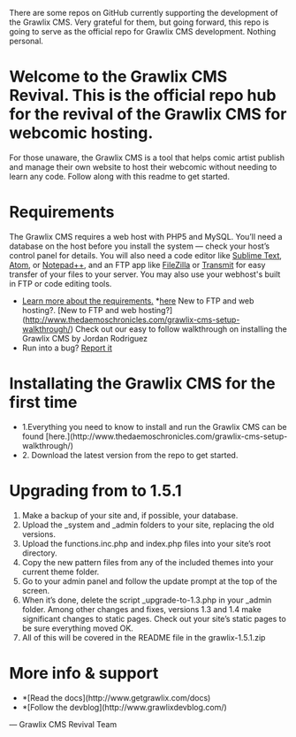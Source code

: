<p>There are some repos on GitHub currently supporting the development of the Grawlix CMS. Very grateful for them, but going forward, this repo is going to serve as the official repo for Grawlix CMS development. Nothing personal.</p>


# Welcome to the Grawlix CMS Revival. This is the official repo hub for the revival of the Grawlix CMS for webcomic hosting.
For those unaware, the Grawlix CMS is a tool that helps comic artist publish and manage their own website to host their webcomic without needing to learn any code. Follow along with this readme to get started.

# Requirements
The Grawlix CMS requires a web host with PHP5 and MySQL. You’ll need a database on the host before you install the system — check your host’s control panel for details. You will also need a code editor like [Sublime Text](https://www.sublimetext.com/), [Atom](https://atom.io/), or [Notepad++](https://notepad-plus-plus.org/), and an FTP app like [FileZilla](https://filezilla-project.org/) or [Transmit](https://panic.com/transmit/) for easy transfer of your files to your server. You may also use your webhost's built in FTP or code editing tools.

* [Learn more about the requirements.](http://www.getgrawlix.com/docs/1/requirements) 
*<a href="http://www.thedaemoschronicles.com/grawlix-cms-setup-walkthrough/">here</a> New to FTP and web hosting?. [New to FTP and web hosting?] (http://www.thedaemoschronicles.com/grawlix-cms-setup-walkthrough/) Check out our easy to follow walkthrough on installing the Grawlix CMS by Jordan Rodriguez
* Run into a bug? [Report it](http://www.grawlixdevblog.com/bugs-report/)

# Installating the Grawlix CMS for the first time
<ul>
  <li>1.Everything you need to know to install and run the Grawlix CMS can be found [here.](http://www.thedaemoschronicles.com/grawlix-cms-setup-walkthrough/)</li>
  <li>2. Download the latest version from the repo to get started.</li>
  </ul>

# Upgrading from to 1.5.1
1. Make a backup of your site and, if possible, your database.
2. Upload the _system and _admin folders to your site, replacing the old versions.
3. Upload the functions.inc.php and index.php files into your site’s root directory.
4. Copy the new pattern files from any of the included themes into your current theme folder.
5. Go to your admin panel and follow the update prompt at the top of the screen.
6. When it’s done, delete the script _upgrade-to-1.3.php in your _admin folder.
Among other changes and fixes, versions 1.3 and 1.4 make significant changes to static pages. Check out your site’s static pages to be sure everything moved OK.
7. All of this will be covered in the README file in the grawlix-1.5.1.zip

# More info & support
<ul>
  <li>*[Read the docs](http://www.getgrawlix.com/docs)</li>
  <li>*[Follow the devblog](http://www.grawlixdevblog.com/)</li>
  </ul>

— Grawlix CMS Revival Team
